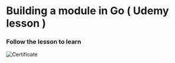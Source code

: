 # Building a module in Go ( Udemy lesson )

### Follow the lesson to learn

<img alt="Certificate" src="">
